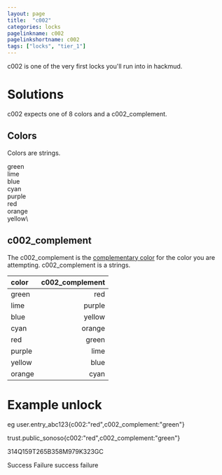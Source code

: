 ```yaml
---
layout: page
title:  "c002"
categories: locks
pagelinkname: c002
pagelinkshortname: c002
tags: ["locks", "tier_1"]
---
```


c002 is one of the very first locks you'll run into in hackmud.

# Solutions

c002 expects one of 8 colors and a c002_complement.

## Colors

Colors are strings.

green\
lime\
blue\
cyan\
purple\
red\
orange\
yellow\

## c002_complement

The c002_complement is the [complementary color](https://en.wikipedia.org/wiki/Complementary_colors) for the color you are attempting. c002_complement is a strings.

|color | c002_complement|
|:--- | ---:|
|green	|red|
|lime	|purple|
|blue	|yellow|
|cyan	|orange|
|red | green|
|purple | lime
|yellow | blue|
|orange | cyan|

# Example unlock

eg user.entry_abc123{c002:"red",c002_complement:"green"}

trust.public_sonoso{c002:"red",c002_complement:"green"}

314Q159T265B358M979K323GC

Success Failure success failure